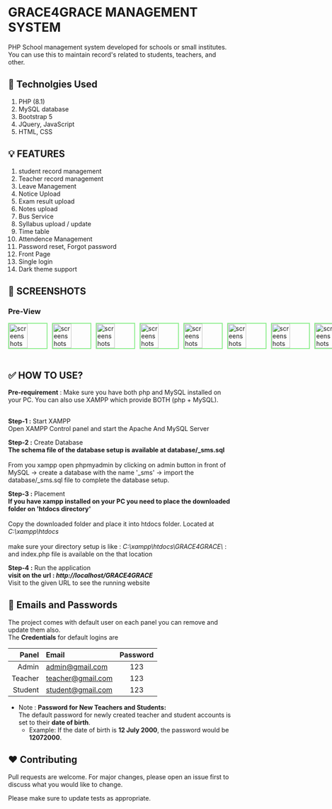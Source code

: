 #  GRACE4GRACE MANAGEMENT SYSTEM
PHP School management system developed for schools or small institutes. You can use this to maintain record's related to students, teachers, and other. 


## 🥏 Technolgies Used 
  1. PHP (8.1) 
  2. MySQL database  
  3. Bootstrap 5
  4. JQuery, JavaScript
  5. HTML, CSS

## 💡 FEATURES 
  1. student record management
  2. Teacher record management 
  3. Leave Management
  4. Notice Upload 
  5. Exam result upload
  6. Notes upload
  7. Bus Service  
  8. Syllabus upload / update
  9. Time table
  10. Attendence Management
  11. Password reset, Forgot password
  12. Front Page 
  13. Single login
  14. Dark theme support

## 🦤 SCREENSHOTS

### Pre-View
<div style="display: flex;flex-direction: column; grid-gap: 10px;">
     <div style="display: flex; grid-gap: 10px;">
        <img src="screenshots/1.png" alt="screenshots" width="49%" style="border: 2px solid lightgreen"/>
        <img src="screenshots/2.png" alt="screenshots" width="49%" style="border: 2px solid lightgreen"/>
      <img src="screenshots/3.png" alt="screenshots" width="49%" style="border: 2px solid lightgreen"/>
        <img src="screenshots/4.png" alt="screenshots" width="49%" style="border: 2px solid lightgreen"/>
      <img src="screenshots/5.png" alt="screenshots" width="49%" style="border: 2px solid lightgreen"/>
        <img src="screenshots/6.png" alt="screenshots" width="49%" style="border: 2px solid lightgreen"/>
        <img src="screenshots/7.png" alt="screenshots" width="49%" style="border: 2px solid lightgreen"/>
        <img src="screenshots/8.png" alt="screenshots" width="49%" style="border: 2px solid lightgreen"/>
        <img src="screenshots/9.png" alt="screenshots" width="49%" style="border: 2px solid lightgreen"/>
        <img src="screenshots/10.png" alt="screenshots" width="49%" style="border: 2px solid lightgreen"/>
        <img src="screenshots/11.png" alt="screenshots" width="49%" style="border: 2px solid lightgreen"/>
        <img src="screenshots/12.png" alt="screenshots" width="49%" style="border: 2px solid lightgreen"/>
        <img src="screenshots/13.png" alt="screenshots" width="49%" style="border: 2px solid lightgreen"/>
        <img src="screenshots/14.png" alt="screenshots" width="49%" style="border: 2px solid lightgreen"/>
        <img src="screenshots/15.png" alt="screenshots" width="49%" style="border: 2px solid lightgreen"/>
        <img src="screenshots/16.png" alt="screenshots" width="49%" style="border: 2px solid lightgreen"/>
        <img src="screenshots/20.png" alt="screenshots" width="49%" style="border: 2px solid lightgreen"/>
        <img src="screenshots/17.png" alt="screenshots" width="49%" style="border: 2px solid lightgreen"/>
        <img src="screenshots/19.png" alt="screenshots" width="49%" style="border: 2px solid lightgreen"/>
    </div>
    
</div>
<br>

## ✅ HOW TO USE?

  <b>Pre-requirement</b> : Make sure you have both php and MySQL installed on your PC. You can also use XAMPP which provide BOTH (php + MySQL).<br><br>

 <b>Step-1 :</b> Start XAMPP <br>
   Open XAMPP Control panel and start the Apache And MySQL Server  <br>

 <b>Step-2 :</b> Create Database <br>
   <b>The schema file of the database setup is available at database/_sms.sql </b>
   <br><br>
   From you xampp open phpmyadmin by clicking on admin button in front of MySQL -> create a database with the name '_sms' -> import the  database/_sms.sql file to complete the database setup.<br>

<b>Step-3 :</b> Placement <br>
   <b> If you have xampp installed on your PC you need to place the downloaded folder on 'htdocs directory' </b>
   <br><br>
   Copy the downloaded folder and place it into htdocs folder. Located at <i>C:\xampp\htdocs</i>
   <br><br>
   make sure your directory setup is like : <i>C:\xampp\htdocs\GRACE4GRACE\ </i> : and index.php file is available on the that location

<b>Step-4 :</b> Run the application <br>
   <b> visit on the url : <i>http://localhost/GRACE4GRACE</i> </b>
   <br> Visit to the given URL to see the running website

## 🔐 Emails and Passwords

The project comes with default user on each panel you can remove and update them also.<br>
The **Credentials** for default logins are

| Panel   |  Email             | Password |
| ----:   |  :---------------- | :------: |
| Admin   | admin@gmail.com    | 123      |
| Teacher | teacher@gmail.com  | 123      |
| Student | student@gmail.com  | 123      |

- Note : **Password for New Teachers and Students:**  
   The default password for newly created teacher and student accounts is set to their **date of birth**.  
   - Example: If the date of birth is **12 July 2000**, the password would be **12072000**.

## ❤️ Contributing

Pull requests are welcome. For major changes, please open an issue first
to discuss what you would like to change.

Please make sure to update tests as appropriate.



